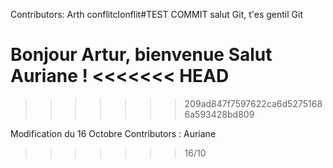 Contributors:
Arth
conflitclonflit#TEST COMMIT
salut Git, t'es gentil Git



Bonjour Artur, bienvenue 
Salut Auriane !
<<<<<<< HEAD
=======
>>>>>>> 209ad847f7597622ca6d52751686a593428bd809


Modification du 16 Octobre
Contributors : 
Auriane
>>>>>>> 16/10
